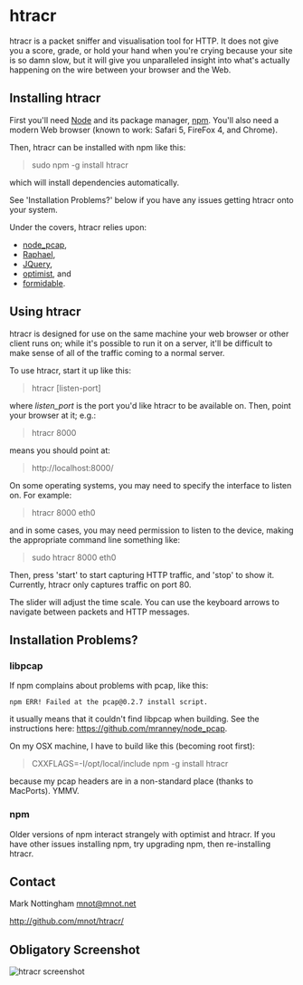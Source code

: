 
# htracr

htracr is a packet sniffer and visualisation tool for HTTP. It does not give
you a score, grade, or hold your hand when you're crying because your site
is so damn slow, but it will give you unparalleled insight into what's 
actually happening on the wire between your browser and the Web.


## Installing htracr

First you'll need [Node](http://nodejs.org/) and its package manager, 
[npm](http://npmjs.org/). You'll also need a modern Web browser 
(known to work: Safari 5, FireFox 4, and Chrome).

Then, htracr can be installed with npm like this:

  > sudo npm -g install htracr

which will install dependencies automatically. 

See 'Installation Problems?' below if you have any issues getting htracr
onto your system.

Under the covers, htracr relies upon: 

 * [node_pcap](https://github.com/mranney/node_pcap/), 
 * [Raphael](http://raphaeljs.com/),
 * [JQuery](http://jquery.com/),
 * [optimist](https://github.com/substack/node-optimist), and
 * [formidable](https://github.com/felixge/node-formidable).


## Using htracr

htracr is designed for use on the same machine your web browser or other 
client runs on; while it's possible to run it on a server, it'll be difficult
to make sense of all of the traffic coming to a normal server.

To use htracr, start it up like this:

  > htracr [listen-port]

where _listen_port_ is the port you'd like htracr to be available on. Then,
point your browser at it; e.g.:

  > htracr 8000

means you should point at:

  > http://localhost:8000/

On some operating systems, you may need to specify the interface to listen
on. For example:

  > htracr 8000 eth0
  
and in some cases, you may need permission to listen to the device, making 
the appropriate command line something like:

  > sudo htracr 8000 eth0

Then, press 'start' to start capturing HTTP traffic, and 'stop' to show it.
Currently, htracr only captures traffic on port 80.

The slider will adjust the time scale. You can use the keyboard arrows 
to navigate between packets and HTTP messages.


## Installation Problems?

### libpcap

If npm complains about problems with pcap, like this:

    npm ERR! Failed at the pcap@0.2.7 install script.

it usually means that it couldn't find libpcap when building. See the
instructions here: <https://github.com/mranney/node_pcap>. 

On my OSX machine, I have to build like this (becoming root first):

  > CXXFLAGS=-I/opt/local/include npm -g install htracr
  
because my pcap headers are in a non-standard place (thanks to MacPorts). 
YMMV.

### npm

Older versions of npm interact strangely with optimist and htracr. If you
have other issues installing npm, try upgrading npm, then re-installing 
htracr.


## Contact

Mark Nottingham <mnot@mnot.net>

http://github.com/mnot/htracr/


## Obligatory Screenshot

![htracr screenshot](http://mnot.github.com/htracr/htracr.png)

